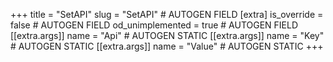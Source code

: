 +++
title = "SetAPI"
slug = "SetAPI" # AUTOGEN FIELD
[extra]
is_override = false # AUTOGEN FIELD
od_unimplemented = true # AUTOGEN FIELD
[[extra.args]]
name = "Api" # AUTOGEN STATIC
[[extra.args]]
name = "Key" # AUTOGEN STATIC
[[extra.args]]
name = "Value" # AUTOGEN STATIC
+++